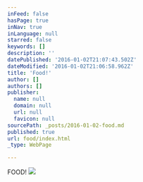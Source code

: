 ```yaml
---
inFeed: false
hasPage: true
inNav: true
inLanguage: null
starred: false
keywords: []
description: ''
datePublished: '2016-01-02T21:07:43.502Z'
dateModified: '2016-01-02T21:06:58.962Z'
title: 'Food!'
author: []
authors: []
publisher:
  name: null
  domain: null
  url: null
  favicon: null
sourcePath: _posts/2016-01-02-food.md
published: true
url: food/index.html
_type: WebPage

---
```

FOOD!
![](https://the-grid-user-content.s3-us-west-2.amazonaws.com/2f0c8380-581b-4404-99cd-ec0ec8f86d4a.jpg)